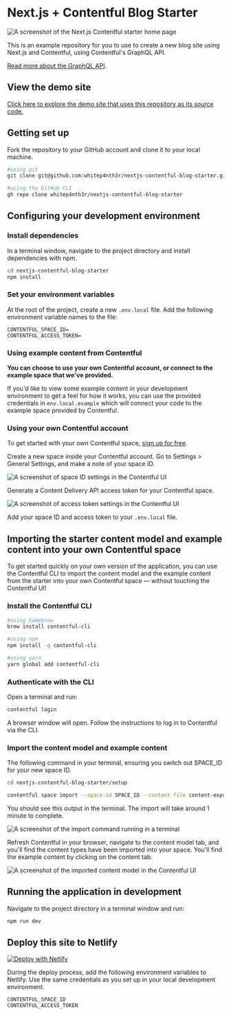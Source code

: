 # Next.js + Contentful Blog Starter

![A screenshot of the Next.js Contentful starter home page](screenshot.png)

This is an example repository for you to use to create a new blog site using Next.js and Contentful, using Contentful's GraphQL API.

[Read more about the GraphQL API](https://graphql.contentful.com).

## View the demo site

[Click here to explore the demo site that uses this repository as its source code.](https://nextjs-contentful-blog-starter.vercel.app/)

## Getting set up

Fork the repository to your GitHub account and clone it to your local machine.

```bash
#using git
git clone git@github.com:whitep4nth3r/nextjs-contentful-blog-starter.git

#using the GitHub CLI
gh repo clone whitep4nth3r/nextjs-contentful-blog-starter
```

## Configuring your development environment

### Install dependencies

In a terminal window, navigate to the project directory and install dependencies with npm.

```bash
cd nextjs-contentful-blog-starter
npm install
```

### Set your environment variables

At the root of the project, create a new `.env.local` file. Add the following environment variable names to the file:

```text
CONTENTFUL_SPACE_ID=
CONTENTFUL_ACCESS_TOKEN=
```

### Using example content from Contentful

**You can choose to use your own Contentful account, or connect to the example space that we've provided.**

If you'd like to view some example content in your development environment to get a feel for how it works, you can use the provided credentials in `env.local.example` which will connect your code to the example space provided by Contentful.

### Using your own Contentful account

To get started with your own Contentful space, [sign up for free](https://www.contentful.com/sign-up/).

Create a new space inside your Contentful account. Go to Settings > General Settings, and make a note of your space ID.

![A screenshot of space ID settings in the Contentful UI](screenshot_space_id.png)

Generate a Content Delivery API access token for your Contentful space.

![A screenshot of access token settings in the Contentful UI](screenshot_access_token.png)

Add your space ID and access token to your `.env.local` file.

## Importing the starter content model and example content into your own Contentful space

To get started quickly on your own version of the application, you can use the Contentful CLI to import the content model and the example content from the starter into your own Contentful space — without touching the Contentful UI!

### Install the Contentful CLI

```bash
#using homebrew
brew install contentful-cli

#using npm
npm install -g contentful-cli

#using yarn
yarn global add contentful-cli
```

### Authenticate with the CLI

Open a terminal and run:

```bash
contentful login
```

A browser window will open. Follow the instructions to log in to Contentful via the CLI.

### Import the content model and example content

The following command in your terminal, ensuring you switch out SPACE_ID for your new space ID.

```bash
cd nextjs-contentful-blog-starter/setup

contentful space import --space-id SPACE_ID --content-file content-export.json
```

You should see this output in the terminal. The import will take around 1 minute to complete.

![A screenshot of the import command running in a terminal](screenshot_import_terminal.png)

Refresh Contentful in your browser, navigate to the content model tab, and you'll find the content types have been imported into your space. You'll find the example content by clicking on the content tab.

![A screenshot of the imported content model in the Contentful UI](screenshot_content_model.png)

## Running the application in development

Navigate to the project directory in a terminal window and run:

```bash
npm run dev
```

## Deploy this site to Netlify

[![Deploy with Netlify](https://www.netlify.com/img/deploy/button.svg)](https://app.netlify.com/start/deploy?repository=https://github.com/chrishannaby/nextjs-contentful-blog-starter)

During the deploy process, add the following environment variables to Netlify. Use the same credentials as you set up in your local development environment.

```text
CONTENTFUL_SPACE_ID
CONTENTFUL_ACCESS_TOKEN
```
